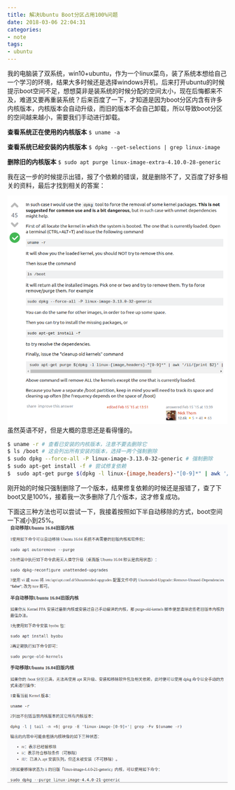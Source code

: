 ```yaml
---
title: 解决Ubuntu Boot分区占用100%问题
date: 2018-03-06 22:04:31
categories:
- note
tags:
- ubuntu
---
```

我的电脑装了双系统，win10+ubuntu，作为一个linux菜鸟，装了系统本想给自己一个学习的环境，结果大多时候还是选择windows开机，后来打开ubuntu的时候提示boot空间不足，想想莫非是装系统的时候分配的空间太小，现在后悔都来不及，难道又要再重装系统？后来百度了一下，才知道是因为boot分区内含有许多内核版本，内核版本会自动升级，而旧的版本不会自己卸载，所以导致boot分区的空间越来越小，需要我们手动进行卸载。

**查看系统正在使用的内核版本**
`$ uname -a`

**查看系统已经安装的内核版本**
`$ dpkg --get-selections | grep linux-image`

**删除旧的内核版本**
`$ sudo apt purge linux-image-extra-4.10.0-28-generic`

我在这一步的时候提示出错，报了个依赖的错误，就是删除不了，又百度了好多相关的资料，最后才找到相关的答案：

![](/images/ubuntu/boot.png)
虽然英语不好，但是大概的意思还是看得懂的。
```bash
$ uname -r # 查看已安装的内核版本，注意不要去删除它
$ ls /boot # 这会列出所有安装的版本，选择一两个强制删除
$ sudo dpkg --force-all -P linux-image-3.13.0-32-generic # 强制删除
$ sudo apt-get install -f # 尝试修复依赖
$  sudo apt-get purge $(dpkg -l linux-{image,headers}-"[0-9]*" | awk '/ii/{print $2}' | grep -ve "$(uname -r | sed -r 's/-[a-z]+//')") # 最后执行清理旧版本命令
```
刚开始的时候只强制删除了一个版本，结果修复依赖的时候还是报错了，查了下boot又是100%，接着我一次多删除了几个版本，这才修复成功。

下面这三种方法也可以尝试一下，我接着按照如下半自动移除的方式，boot空间一下减小到25%。
![](images/ubuntu/boot1.png)
